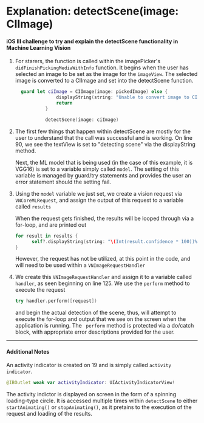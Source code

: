 # Explanation: detectScene(image: CIImage)
#### iOS III challenge to try and explain the detectScene functionality in Machine Learning Vision


1. For starers, the function is called within the imagePicker's ```didFinishPickingMediaWithInfo``` function. It begins when the user has selected an image to be set as the image for the ```imageView```. The selected image is converted to a CIImage and set into the detectScene function.
      ```Swift
        guard let ciImage = CIImage(image: pickedImage) else {
                     displayString(string: "Unable to convert image to CIImage.");
                     return
                 }

                 detectScene(image: ciImage)
      ```
2. The first few things that happen within detectScene are mostly for the user to understand that the call was successful and is working. On line 90, we see  the textView is set to "detecting scene" via the displayString method.    

      Next, the ML model that is being used (in the case of this example, it is VGG16) is set to a variable simply called ```model```. The setting of this variable is managed by guard/try statements and provides the user an error statement should the setting fail. 
      
3. Using the ```model``` variable we just set, we create a vision request via ```VNCoreMLRequest```, and assign the output of this request to a variable called ```results```   
      
      When the request gets finished, the results will be looped through via a for-loop, and are printed out 
      ```Swift                
      for result in results {
            self?.displayString(string: "\(Int(result.confidence * 100))% \(result.identifier)")
      } 
      ```
      
      However, the request has not be utilized, at this point in the code, and will need to be used within a ```VNImageRequestHandler```
      
4. We create this ```VNImageRequestHandler``` and assign it to a variable called ```handler```, as seen beginning on line 125. We use the ```perform``` method to execute the request   
      ```Swift
      try handler.perform([request])
      ```
      and begin the actual detection of the scene, thus, will attempt to execute the for-loop and output that we see on the screen when the application is running. The ``` perform``` method is protected via a do/catch block, with appropriate error descriptions provided for the user.   
      
---
#### Additional Notes
An activity indicator is created on 19 and is simply called `activity indicator`.   
```Swift
@IBOutlet weak var activityIndicator: UIActivityIndicatorView!
```
The activity indictor is displayed on screen in the form of a spinning loading-type circle. It is accessed multiple times within `detectScene` to either `startAnimating()` or `stopAnimating()`, as it pretains to the execution of the request and loading of the results.

    
      
      
 
   
